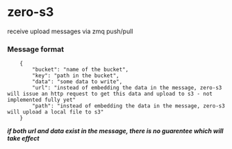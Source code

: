 # zero-s3

receive upload messages via zmq push/pull

### Message format
```
	{
		"bucket": "name of the bucket",
		"key": "path in the bucket",
		"data": "some data to write",
		"url": "instead of embedding the data in the message, zero-s3 will issue an http request to get this data and upload to s3 - not implemented fully yet"
		"path": "instead of embedding the data in the message, zero-s3 will upload a local file to s3"
	}
```
***if both url and data exist in the message, there is no guarentee which will take effect***